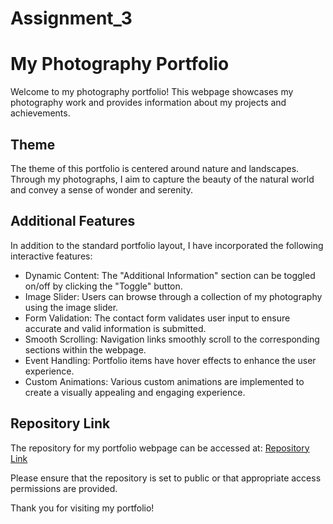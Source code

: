 # Assignment_3
# My Photography Portfolio

Welcome to my photography portfolio! This webpage showcases my photography work and provides information about my projects and achievements.

## Theme

The theme of this portfolio is centered around nature and landscapes. Through my photographs, I aim to capture the beauty of the natural world and convey a sense of wonder and serenity.

## Additional Features

In addition to the standard portfolio layout, I have incorporated the following interactive features:

- Dynamic Content: The "Additional Information" section can be toggled on/off by clicking the "Toggle" button.
- Image Slider: Users can browse through a collection of my photography using the image slider.
- Form Validation: The contact form validates user input to ensure accurate and valid information is submitted.
- Smooth Scrolling: Navigation links smoothly scroll to the corresponding sections within the webpage.
- Event Handling: Portfolio items have hover effects to enhance the user experience.
- Custom Animations: Various custom animations are implemented to create a visually appealing and engaging experience.

## Repository Link

The repository for my portfolio webpage can be accessed at: [Repository Link](https://github.com/rakshana5511/Assignment_3.git)

Please ensure that the repository is set to public or that appropriate access permissions are provided.

Thank you for visiting my portfolio!
